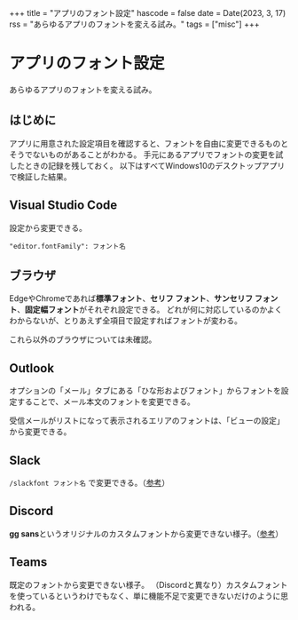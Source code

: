 +++
title = "アプリのフォント設定"
hascode = false
date = Date(2023, 3, 17)
rss = "あらゆるアプリのフォントを変える試み。"
tags = ["misc"]
+++

# アプリのフォント設定

あらゆるアプリのフォントを変える試み。

## はじめに

アプリに用意された設定項目を確認すると、フォントを自由に変更できるものとそうでないものがあることがわかる。
手元にあるアプリでフォントの変更を試したときの記録を残しておく。
以下はすべてWindows10のデスクトップアプリで検証した結果。

## Visual Studio Code

設定から変更できる。

```
"editor.fontFamily": フォント名
```

## ブラウザ

EdgeやChromeであれば**標準フォント**、**セリフ フォント**、**サンセリフ フォント**、**固定幅フォント**がそれぞれ設定できる。
どれが何に対応しているのかよくわからないが、とりあえず全項目で設定すればフォントが変わる。

これら以外のブラウザについては未確認。

## Outlook

オプションの「メール」タブにある「ひな形およびフォント」からフォントを設定することで、メール本文のフォントを変更できる。

受信メールがリストになって表示されるエリアのフォントは、「ビューの設定」から変更できる。

## Slack

`/slackfont フォント名` で変更できる。（[参考](https://soundbite0280.com/120/)）

## Discord

**gg sans**というオリジナルのカスタムフォントから変更できない様子。（[参考](https://support.discord.com/hc/ja/articles/9507780972951-gg-sans-%E3%83%95%E3%82%A9%E3%83%B3%E3%83%88%E3%82%A2%E3%83%83%E3%83%97%E3%83%87%E3%83%BC%E3%83%88%E3%81%AB%E3%81%A4%E3%81%84%E3%81%A6%E3%81%AEFAQ)）

## Teams

既定のフォントから変更できない様子。
（Discordと異なり）カスタムフォントを使っているというわけでもなく、単に機能不足で変更できないだけのように思われる。
